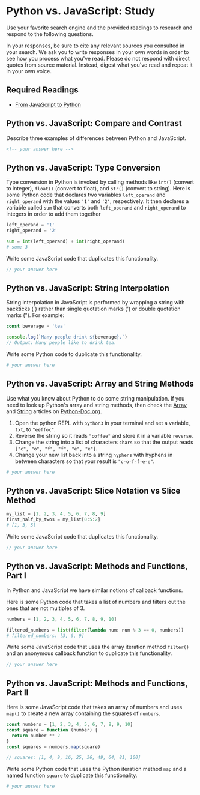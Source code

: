 # Python vs. JavaScript: Study

Use your favorite search engine and the provided readings to research and
respond to the following questions.

In your responses, be sure to cite any relevant sources you consulted in your
search. We ask you to write responses in your own words in order to see how you
process what you've read. Please do not respond with direct quotes from source
material. Instead, digest what you've read and repeat it in your own voice.

## Required Readings

- [From JavaScript to Python](https://dev.to/aveb/from-javascript-to-python-1b1m)

## Python vs. JavaScript: Compare and Contrast

Describe three examples of differences between Python and JavaScript.

```md
<!-- your answer here -->
```

## Python vs. JavaScript: Type Conversion

Type conversion in Python is invoked by calling methods like `int()` (convert
to integer), `float()` (convert to float), and `str()` (convert to string).
Here is some Python code that declares two variables `left_operand` and
`right_operand` with the values `'1'` and `'2'`, respectively. It then
declares a variable called `sum` that converts both `left_operand` and
`right_operand` to integers in order to add them together

```py
left_operand = '1'
right_operand = '2'

sum = int(left_operand) + int(right_operand)
# sum: 3
```

Write some JavaScript code that duplicates this functionality.

```javascript
// your answer here
```

## Python vs. JavaScript: String Interpolation

String interpolation in JavaScript is performed by wrapping a string with
backticks (\`) rather than single quotation marks (') or double quotation marks
("). For example:

```javascript
const beverage = 'tea'

console.log(`Many people drink ${beverage}.`)
// Output: Many people like to drink tea.
```

Write some Python code to duplicate this functionality.

```py
# your answer here
```

## Python vs. JavaScript: Array and String Methods

Use what you know about Python to do some string manipulation.  If you need to
look up Python's array and string methods, then check the
[Array](https://py-doc.org/core-2.3.1/Array.html) and
[String](https://py-doc.org/core-2.3.1/String.html) articles on
[Python-Doc.org](https://py-doc.org).

1. Open the python REPL with `python3` in your terminal and set a variable,
  `txt`, to `"eeffoc"`.
1. Reverse the string so it reads `"coffee"` and store it in a variable `reverse`.
1. Change the string into a list of characters `chars` so that the output reads
  `["c", "o", "f", "f", "e", "e"]`.
1. Change your new list back into a string `hyphens` with hyphens in between
  characters so that your result is `"c-o-f-f-e-e"`.

```py
# your answer here
```

## Python vs. JavaScript: Slice Notation vs Slice Method

```py
my_list = [1, 2, 3, 4, 5, 6, 7, 8, 9]
first_half_by_twos = my_list[0:5:2]
# [1, 3, 5]
```

Write some JavaScript code that duplicates this functionality.

```javascript
// your answer here
```

## Python vs. JavaScript: Methods and Functions, Part I

In Python and JavaScript we have similar notions of callback functions.

Here is some Python code that takes a list of numbers and
filters out the ones that are not multiples of 3.

```py
numbers = [1, 2, 3, 4, 5, 6, 7, 8, 9, 10]

filtered_numbers = list(filter(lambda num: num % 3 == 0, numbers))
# filtered_numbers: [3, 6, 9]
```

Write some JavaScript code that uses the array iteration method `filter()`
and an anonymous callback function to duplicate this functionality.

```javascript
// your answer here
```

## Python vs. JavaScript: Methods and Functions, Part II

Here is some JavaScript code that takes an array of numbers and uses
`map()` to create a new array containing the squares of `numbers`.

```javascript
const numbers = [1, 2, 3, 4, 5, 6, 7, 8, 9, 10]
const square = function (number) {
  return number ** 2
}
const squares = numbers.map(square)

// squares: [1, 4, 9, 16, 25, 36, 49, 64, 81, 100]
```

Write some Python code that uses the Python iteration method `map` and a
named function `square` to duplicate this functionality.

```py
# your answer here
```
